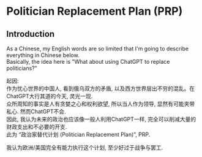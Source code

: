 # Politician Replacement Plan (PRP)

## Introduction

As a Chinese, my English words are so limited that I'm going to describe everything in Chinese below.  
Basically, the idea here is "What about using ChatGPT to replace politicians?"


起因:  
作为忧心世界的中国人, 看到俄乌双方的矛盾, 以及西方世界层出不穷的混乱。在ChatGPT大行其道的今天, 灵光一现.  
众所周知的事实是人有贪婪之心和权利欲望, 所以当人作为领导, 显然有可能夹带私心. 然而ChatGPT不会.  
因此, 我认为未来的政治也应该像一般人利用ChatGPT一样, 完全可以削减大量的财政支出和不必要的开支.  
此为 “政治家替代计划 (Politician Replacement Plan)”, PRP.

我认为欧洲/美国完全有能力执行这个计划, 至少好过于战争与罢工.
